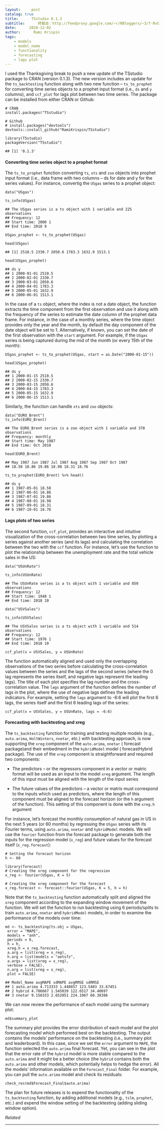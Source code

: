 ```yaml
---
layout:     post
catalog: true
title:      TSstudio 0.1.3
subtitle:      转载自：http://feedproxy.google.com/~r/RBloggers/~3/f-RvOB-p07s/
date:      2018-12-02
author:      Rami Krispin
tags:
    - models
    - model_name
    - functionality
    - forecasting
    - lags plot
---
```








I used the Thanksgiving break to push a new update of the TSstudio package to CRAN (version 0.1.3). The new version includes an update for the `ts_backtesting` function along with two new function – `ts_to_prophet` for converting time series objects to a prophet input format (i.e., `ds` and `y` columns), and `ccf_plot` for lags plot between two time series. The package can be installed from either CRAN or Github:

```
# CRAN
install.packages("TSstudio")

# Github
# install.packages("devtools")
devtools::install_github("RamiKrispin/TSstudio")
```

```
library(TSstudio)
packageVersion("TSstudio")
```

```
## [1] '0.1.3'
```

#### Converting time series object to a prophet format

The `ts_to_prophet` function converting `ts`, `xts` and `zoo` objects into prophet input format (i.e., data frame with two columns – ds for date and y for the series values). For instance, convertig the `USgas` series to a prophet object:

```
data("USgas")

ts_info(USgas)
```

```
## The USgas series is a ts object with 1 variable and 225 observations
## Frequency: 12 
## Start time: 2000 1 
## End time: 2018 9
```

```
USgas_prophet <- ts_to_prophet(USgas)

head(USgas)
```

```
## [1] 2510.5 2330.7 2050.6 1783.3 1632.9 1513.1
```

```
head(USgas_prophet)
```

```
## ds y
## 1 2000-01-01 2510.5
## 2 2000-02-01 2330.7
## 3 2000-03-01 2050.6
## 4 2000-04-01 1783.3
## 5 2000-05-01 1632.9
## 6 2000-06-01 1513.1
```

In the case of a `ts` object, where the index is not a date object, the function extracts the time component from the first observation and use it along with the frequency of the series to estimate the date column of the prophet data frame. For instance, in the case of a monthly series, where the time object provides only the year and the month, by default the day component of the date object will be set to 1. Alternatively, if known, you can set the date of the first observation with the `start` argument. For example, if the `USgas` series is being captured during the mid of the month (or every 15th of the month):

```
USgas_prophet <- ts_to_prophet(USgas, start = as.Date("2000-01-15"))

head(USgas_prophet)
```

```
## ds y
## 1 2000-01-15 2510.5
## 2 2000-02-15 2330.7
## 3 2000-03-15 2050.6
## 4 2000-04-15 1783.3
## 5 2000-05-15 1632.9
## 6 2000-06-15 1513.1
```

Similarly, the function can handle `xts` and `zoo` objects:

```
data("EURO_Brent")
ts_info(EURO_Brent)
```

```
## The EURO_Brent series is a zoo object with 1 variable and 378 observations
## Frequency: monthly 
## Start time: May 1987 
## End time: Oct 2018
```

```
head(EURO_Brent)
```

```
## May 1987 Jun 1987 Jul 1987 Aug 1987 Sep 1987 Oct 1987 
## 18.58 18.86 19.86 18.98 18.31 18.76
```

```
ts_to_prophet(EURO_Brent) %>% head()
```

```
## ds y
## 1 1987-05-01 18.58
## 2 1987-06-01 18.86
## 3 1987-07-01 19.86
## 4 1987-08-01 18.98
## 5 1987-09-01 18.31
## 6 1987-10-01 18.76
```

#### Lags plots of two series

The second function, `ccf_plot`, provides an interactive and intuitive visualization of the cross-correlation between two time series, by plotting a series against another series (and its lags) and calculating the correlation between the two with the `ccf` function. For instance, let’s use the function to plot the relationship between the unemployment rate and the total vehicle sales in the US:

```
data("USUnRate")

ts_info(USUnRate)
```

```
## The USUnRate series is a ts object with 1 variable and 850 observations
## Frequency: 12 
## Start time: 1948 1 
## End time: 2018 10
```

```
data("USVSales")

ts_info(USVSales)
```

```
## The USVSales series is a ts object with 1 variable and 514 observations
## Frequency: 12 
## Start time: 1976 1 
## End time: 2018 10
```

```
ccf_plot(x = USVSales, y = USUnRate)
```




The function automatically aligned and used only the overlapping observations of the two series before calculating the cross-correlation values between the series and the lags of the second series (where the 0 lag represents the series itself, and negative lags represent the leading lags). The title of each plot specifies the lag number and the cross-correlation value. The `lags` argument of the function defines the number of lags in the plot, where the use of negative lags defines the leading indicators. For example, setting the `lags` argument to -6:6 will plot the first 6 lags, the series itself and the first 6 leading lags of the series:

```
ccf_plot(x = USVSales, y = USUnRate, lags = -6:6)
```





#### Forecasting with backtesting and xreg

The `ts_backtesting` function for training and testing multiple models (e.g., `auto.arima`, `HoltWinters`, `nnetar`, etc.) with backtesting approach, is now supporting the `xreg` component of the `auto.arima`, `nnetar` ( forecast package)and their embedment in the `hybridModel` model ( forecastHybrid package). The use of the `xreg` component is straightforward and required two components:

- The predictors – or the regressors component in a vector or matric format will be used as an input to the model `xreg` argument. The length of this input must be aligned with the length of the input series

- The future values of the predictors – a vector or matrix must correspond to the inputs which used as predictors, where the length of this component must be aligned to the forecast horizon (or the `h` argument of the function). This setting of this component is done with the `xreg.h` argument


For instance, let’s forecast the monthly consumption of natural gas in US in the next 5 years (or 60 months) by regressing the `USgas` series with its Fourier terms, using `auto.arima`, `nnetar` and `hybridModel` models. We will use the `fourier` function from the forecast package to generate both the inputs for the regression model (`x_reg`) and future values for the forecast itself (`x_reg.forecast`):

```
# Setting the forecast horizon
h <- 60

library(forecast)
# Creating the xreg component for the regression
x_reg <- fourier(USgas, K = 5)

# Creating the xreg component for the forecast 
x_reg.forecast <- forecast::fourier(USgas, K = 5, h = h)
```

Note that the `ts_backtesting` function automatically split and aligned the `xreg` component according to the expanding window movement of the function. We will set the function to run backtesting using 6 periods/splits to train `auto.arima`, `nnetar` and `hybridModel` models, in order to examine the performance of the models over time:

```
md <- ts_backtesting(ts.obj = USgas,
 error = "MAPE",
 models = "anh",
 periods = 6,
 h = h,
 xreg.h = x_reg.forecast,
 a.arg = list(xreg = x_reg),
 h.arg = list(models = "aetsfz", 
 a.args = list(xreg = x_reg), 
 verbose = FALSE),
 n.arg = list(xreg = x_reg),
 plot = FALSE)
```

```
## Model_Name avgMAPE sdMAPE avgRMSE sdRMSE
## 1 auto.arima 4.713333 1.448857 123.5483 33.67451
## 2 hybrid 4.786667 1.545039 122.6517 34.40697
## 3 nnetar 9.158333 2.652051 224.1967 60.38386
```

We can now review the performance of each model using the summary plot:

```
md$summary_plot
```




The summary plot provides the error distribution of each model and the plot forecasting model which performed best on the backtesting. The output contains the models’ performance on the backtesting (i.e., summary plot and leaderboard). In this case, since we set the `error` argument to `MAPE`, the function selected the `auto.arima` final forecast. Yet, you can see in the plot that the error rate of the `hybrid` model is more stable compared to the `auto.arima` and it might be a better choice (the `hybrid` contains both the `auto.arima` and other models, which potentially helps to hedge the error). All the models’ information available on the `Forecast_Final` folder. For example, you can pull the `auto.arima` model and check its residuals:

```
check_res(md$Forecast_Final$auto.arima)
```




The plan for future releases is to expend the functionality of the `ts_backtesting` function, by adding additional models (e.g., `tslm`, `prophet`, etc.) and expend the window setting of the backtesting (adding sliding window option).


*Related*








---
